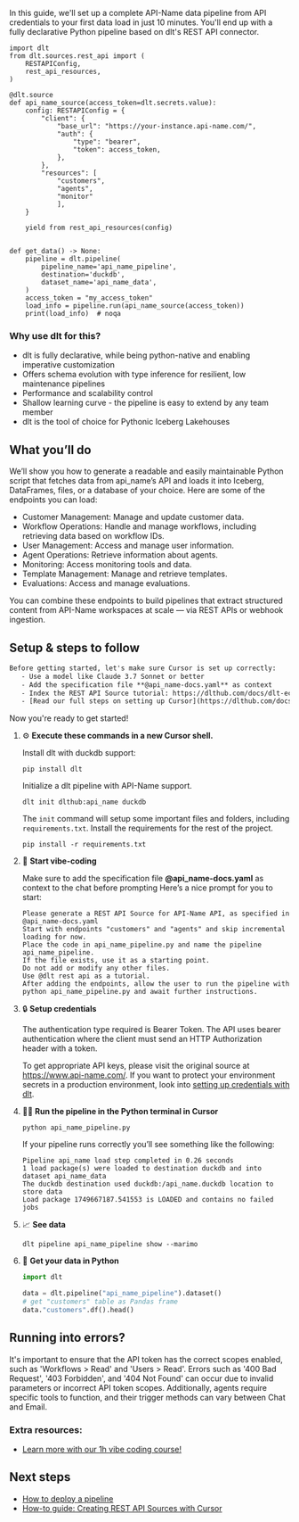 In this guide, we'll set up a complete API-Name data pipeline from API credentials to your first data load in just 10 minutes. You'll end up with a fully declarative Python pipeline based on dlt's REST API connector.

```python-outcome
import dlt
from dlt.sources.rest_api import (
    RESTAPIConfig,
    rest_api_resources,
)

@dlt.source
def api_name_source(access_token=dlt.secrets.value):
    config: RESTAPIConfig = {
        "client": {
            "base_url": "https://your-instance.api-name.com/",
            "auth": {
                "type": "bearer",
                "token": access_token,
            },
        },
        "resources": [
            "customers",
            "agents",
            "monitor"
            ],
    }

    yield from rest_api_resources(config)


def get_data() -> None:
    pipeline = dlt.pipeline(
        pipeline_name='api_name_pipeline',
        destination='duckdb',
        dataset_name='api_name_data', 
    )
    access_token = "my_access_token"
    load_info = pipeline.run(api_name_source(access_token))
    print(load_info)  # noqa
```

### Why use dlt for this?

- dlt is fully declarative, while being python-native and enabling imperative customization
- Offers schema evolution with type inference for resilient, low maintenance pipelines
- Performance and scalability control
- Shallow learning curve - the pipeline is easy to extend by any team member
- dlt is the tool of choice for Pythonic Iceberg Lakehouses

## What you’ll do

We’ll show you how to generate a readable and easily maintainable Python script that fetches data from api_name’s API and loads it into Iceberg, DataFrames, files, or a database of your choice. Here are some of the endpoints you can load:

- Customer Management: Manage and update customer data.
- Workflow Operations: Handle and manage workflows, including retrieving data based on workflow IDs.
- User Management: Access and manage user information.
- Agent Operations: Retrieve information about agents.
- Monitoring: Access monitoring tools and data.
- Template Management: Manage and retrieve templates.
- Evaluations: Access and manage evaluations.

You can combine these endpoints to build pipelines that extract structured content from API-Name workspaces at scale — via REST APIs or webhook ingestion.

## Setup & steps to follow

```default
Before getting started, let's make sure Cursor is set up correctly:
   - Use a model like Claude 3.7 Sonnet or better
   - Add the specification file **@api_name-docs.yaml** as context
   - Index the REST API Source tutorial: https://dlthub.com/docs/dlt-ecosystem/verified-sources/rest_api/ and add it to context as **@dlt rest api**
   - [Read our full steps on setting up Cursor](https://dlthub.com/docs/dlt-ecosystem/llm-tooling/cursor-restapi#23-configuring-cursor-with-documentation)
```

Now you're ready to get started! 

1. ⚙️ **Execute these commands in a new Cursor shell.**
    
    Install dlt with duckdb support:
    ```shell
    pip install dlt
    ```

    Initialize a dlt pipeline with API-Name support.
    ```shell
    dlt init dlthub:api_name duckdb
    ```

    The `init` command will setup some important files and folders, including `requirements.txt`. Install the requirements for the rest of the project.
    ```shell
    pip install -r requirements.txt
    ```
    
2. 🤠 **Start vibe-coding**
    
    Make sure to add the specification file **@api_name-docs.yaml** as context to the chat before prompting
    Here’s a nice prompt for you to start: 
    
    ```prompt
    Please generate a REST API Source for API-Name API, as specified in @api_name-docs.yaml 
    Start with endpoints "customers" and "agents" and skip incremental loading for now. 
    Place the code in api_name_pipeline.py and name the pipeline api_name_pipeline. 
    If the file exists, use it as a starting point. 
    Do not add or modify any other files. 
    Use @dlt rest api as a tutorial. 
    After adding the endpoints, allow the user to run the pipeline with python api_name_pipeline.py and await further instructions.
    ```

    
3. 🔒 **Setup credentials** 
    
    The authentication type required is Bearer Token. The API uses bearer authentication where the client must send an HTTP Authorization header with a token.
    
    To get appropriate API keys, please visit the original source at https://www.api-name.com/.
    If you want to protect your environment secrets in a production environment, look into [setting up credentials with dlt](https://dlthub.com/docs/walkthroughs/add_credentials).
    
4. 🏃‍♀️ **Run the pipeline in the Python terminal in Cursor**
    
    ```shell
    python api_name_pipeline.py
    ```
    
    If your pipeline runs correctly you’ll see something like the following:
    
    ```shell
    Pipeline api_name load step completed in 0.26 seconds
    1 load package(s) were loaded to destination duckdb and into dataset api_name_data
    The duckdb destination used duckdb:/api_name.duckdb location to store data
    Load package 1749667187.541553 is LOADED and contains no failed jobs
    ```
    
5. 📈 **See data**
    
    ```shell
    dlt pipeline api_name_pipeline show --marimo
    ```
    
6. 🐍 **Get your data in Python**
    
    ```python
    import dlt

   data = dlt.pipeline("api_name_pipeline").dataset()
   # get "customers" table as Pandas frame
   data."customers".df().head()
    ```

## Running into errors?

It's important to ensure that the API token has the correct scopes enabled, such as 'Workflows > Read' and 'Users > Read'. Errors such as '400 Bad Request', '403 Forbidden', and '404 Not Found' can occur due to invalid parameters or incorrect API token scopes. Additionally, agents require specific tools to function, and their trigger methods can vary between Chat and Email.

### Extra resources:

- [Learn more with our 1h vibe coding course!](https://www.youtube.com/watch?v=GGid70rnJuM)

## Next steps

- [How to deploy a pipeline](https://dlthub.com/docs/walkthroughs/deploy-a-pipeline)
- [How-to guide: Creating REST API Sources with Cursor](https://dlthub.com/docs/dlt-ecosystem/llm-tooling/cursor-restapi)